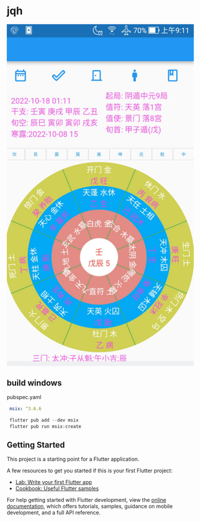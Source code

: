 # jqh

![](image/image4.png)

## build windows
pubspec.yaml
```yaml
 msix: ^3.6.6
```

```powershell
 flutter pub add --dev msix
 flutter pub run msix:create
```

## Getting Started

This project is a starting point for a Flutter application.

A few resources to get you started if this is your first Flutter project:

- [Lab: Write your first Flutter app](https://docs.flutter.dev/get-started/codelab)
- [Cookbook: Useful Flutter samples](https://docs.flutter.dev/cookbook)

For help getting started with Flutter development, view the
[online documentation](https://docs.flutter.dev/), which offers tutorials,
samples, guidance on mobile development, and a full API reference.
